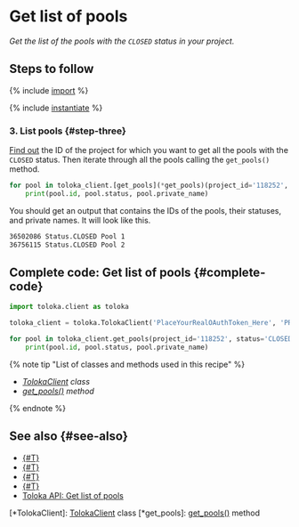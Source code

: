 # Get list of pools

_Get the list of the pools with the `CLOSED` status in your project._

## Steps to follow

{% include [import](../_includes/recipes/import.md) %}

{% include [instantiate](../_includes/recipes/instantiate.md) %}

### 3. List pools {#step-three}

[Find out](get-projects.md) the ID of the project for which you want to get all the pools with the `CLOSED` status. Then iterate through all the pools calling the `get_pools()` method.

```python
for pool in toloka_client.[get_pools](*get_pools)(project_id='118252', status='CLOSED'):
    print(pool.id, pool.status, pool.private_name)
```

You should get an output that contains the IDs of the pools, their statuses, and private names. It will look like this.

```bash
36502086 Status.CLOSED Pool 1
36756115 Status.CLOSED Pool 2
```

## Complete code: Get list of pools {#complete-code}

```python
import toloka.client as toloka

toloka_client = toloka.TolokaClient('PlaceYourRealOAuthToken_Here', 'PRODUCTION')

for pool in toloka_client.get_pools(project_id='118252', status='CLOSED'):
    print(pool.id, pool.status, pool.private_name)
```

{% note tip "List of classes and methods used in this recipe" %}

- _[TolokaClient](../reference/toloka.client.TolokaClient.md) class_
- _[get_pools()](../reference/toloka.client.TolokaClient.get_pools.md) method_

{% endnote %}

## See also {#see-also}

- [{#T}](../../guide/concepts/overview.md)
- [{#T}](learn-basics.md)
- [{#T}](use-cases.md)
- [{#T}](get-projects.md)
- [Toloka API: Get list of pools](https://toloka.ai/docs/api/api-reference/#get-/pools)

[*TolokaClient]: [TolokaClient](../reference/toloka.client.TolokaClient.md) class
[*get_pools]: [get_pools()](../reference/toloka.client.TolokaClient.get_pools.md) method